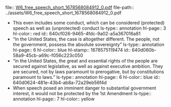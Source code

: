 file:: [W6_free_speech_short_1678568084912_0.pdf](../assets/W6_free_speech_short_1678568084912_0.pdf)
file-path:: ../assets/W6_free_speech_short_1678568084912_0.pdf
- This even includes some conduct, which can be considered (protected) speech as well as (unprotected) conduct
  ls-type:: annotation
  hl-page:: 3
  hl-color:: red
  id:: 640cf026-9465-4fdc-9a02-a5a367016a81
- “In the United States, the case is altogether different. The people, not the government, possess the absolute sovereignty”
  ls-type:: annotation
  hl-page:: 6
  hl-color:: blue
  hl-stamp:: 1678575119474
  id:: 640d060b-58a9-45cb-a69c-f056c223c050
- “in the United States, the great and essential rights of the people are secured against legislative, as well as against executive ambition. They are secured, not by laws paramount to prerogative, but by constitutions paramount to laws.”
  ls-type:: annotation
  hl-page:: 6
  hl-color:: blue
  id:: 640d0624-481e-43b4-ab8a-72a29eb56f4d
- When speech posed an imminent danger to substantial government interest, it would not be protected by the 1st Amendment
  ls-type:: annotation
  hl-page:: 7
  hl-color:: yellow